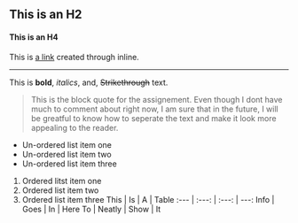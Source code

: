 ## This is an H2 ##
#### This is an H4 ####
This is [a link](http://www.google.com "Link") created through inline.
***
This is **bold**, *italics*, and, ~~Strikethrough~~ text.
> This is the block quote for the assignement. Even though I dont
> have much to comment about right now, I am sure that in the
> future, I will be greatful to know how to seperate the text and
> make it look more appealing to the reader.
* Un-ordered list item one
* Un-ordered list item two
* Un-ordered list item three
1. Ordered litst item one
2. Ordered list item two
3. Ordered list item three
This | Is | A | Table
:--- | :---: | :---: | ---:
Info | Goes | In | Here
To | Neatly | Show | It
